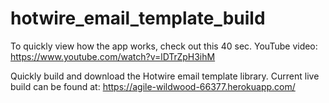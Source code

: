 # hotwire_email_template_build

To quickly view how the app works, check out this 40 sec. YouTube video: https://www.youtube.com/watch?v=lDTrZpH3ihM

Quickly build and download the Hotwire email template library. Current live build can be found at: https://agile-wildwood-66377.herokuapp.com/
